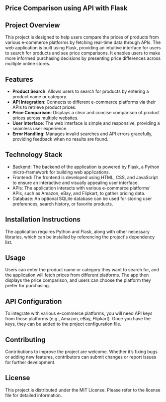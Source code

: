 ## Price Comparison using API with Flask

## Project Overview
This project is designed to help users compare the prices of products from various e-commerce platforms by fetching real-time data through APIs. The web application is built using Flask, providing an intuitive interface for users to search for products and see price comparisons. It enables users to make more informed purchasing decisions by presenting price differences across multiple online stores.

## Features
- **Product Search**: Allows users to search for products by entering a product name or category.
- **API Integration**: Connects to different e-commerce platforms via their APIs to retrieve product prices.
- **Price Comparison**: Displays a clear and concise comparison of product prices across multiple websites.
- **User Interface**: The web interface is simple and responsive, providing a seamless user experience.
- **Error Handling**: Manages invalid searches and API errors gracefully, providing feedback when no results are found.

## Technology Stack
- Backend: The backend of the application is powered by Flask, a Python micro-framework for building web applications.
- Frontend: The frontend is developed using HTML, CSS, and JavaScript to ensure an interactive and visually appealing user interface.
- APIs: The application interacts with various e-commerce platforms' APIs, such as Amazon, eBay, and Flipkart, to gather pricing data.
- Database: An optional SQLite database can be used for storing user preferences, search history, or favorite products.

## Installation Instructions
The application requires Python and Flask, along with other necessary libraries, which can be installed by referencing the project's dependency list.

## Usage
Users can enter the product name or category they want to search for, and the application will fetch prices from different platforms. The app then displays the price comparison, and users can choose the platform they prefer for purchasing.

## API Configuration
To integrate with various e-commerce platforms, you will need API keys from those platforms (e.g., Amazon, eBay, Flipkart). Once you have the keys, they can be added to the project configuration file.

## Contributing
Contributions to improve the project are welcome. Whether it’s fixing bugs or adding new features, contributors can submit changes or report issues for further development.

## License
This project is distributed under the MIT License. Please refer to the license file for detailed information.
